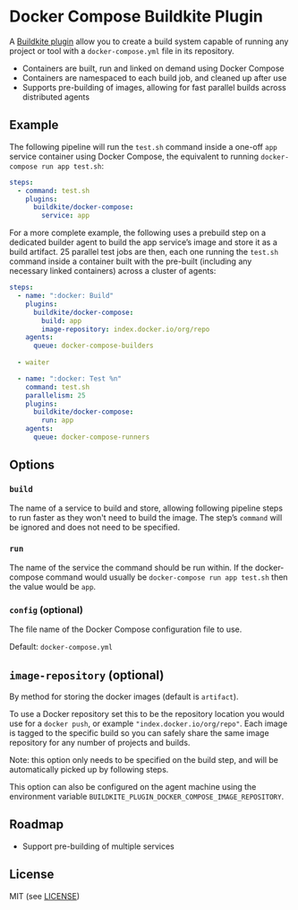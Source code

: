 # Docker Compose Buildkite Plugin

A [Buildkite plugin](https://buildkite.com/plugins) allow you to create a build system capable of running any project or tool with a `docker-compose.yml` file in its repository.

* Containers are built, run and linked on demand using Docker Compose
* Containers are namespaced to each build job, and cleaned up after use
* Supports pre-building of images, allowing for fast parallel builds across distributed agents

## Example

The following pipeline will run the `test.sh` command inside a one-off `app` service container using Docker Compose, the equivalent to running `docker-compose run app test.sh`:

```yml
steps:
  - command: test.sh
    plugins:
      buildkite/docker-compose:
        service: app
```

For a more complete example, the following uses a prebuild step on a dedicated builder agent to build the app service’s image and store it as a build artifact. 25 parallel test jobs are then, each one running the `test.sh` command inside a container built with the pre-built (including any necessary linked containers) across a cluster of agents:

```yml
steps:
  - name: ":docker: Build"
    plugins:
      buildkite/docker-compose:
        build: app
        image-repository: index.docker.io/org/repo
    agents:
      queue: docker-compose-builders
    
  - waiter

  - name: ":docker: Test %n"
    command: test.sh
    parallelism: 25
    plugins:
      buildkite/docker-compose:
        run: app
    agents:
      queue: docker-compose-runners
```

## Options

### `build`

The name of a service to build and store, allowing following pipeline steps to run faster as they won't need to build the image. The step’s `command` will be ignored and does not need to be specified.

### `run`

The name of the service the command should be run within. If the docker-compose command would usually be `docker-compose run app test.sh` then the value would be `app`.

### `config` (optional)

The file name of the Docker Compose configuration file to use.

Default: `docker-compose.yml`

## `image-repository` (optional)

By method for storing the docker images (default is `artifact`).

To use a Docker repository set this to be the repository location you would use for a `docker push`, or example `"index.docker.io/org/repo"`. Each image is tagged to the specific build so you can safely share the same image repository for any number of projects and builds.

Note: this option only needs to be specified on the build step, and will be automatically picked up by following steps.

This option can also be configured on the agent machine using the environment variable `BUILDKITE_PLUGIN_DOCKER_COMPOSE_IMAGE_REPOSITORY`.

## Roadmap

* Support pre-building of multiple services

## License

MIT (see [LICENSE](LICENSE))
